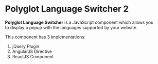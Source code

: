 # Polyglot Language Switcher 2

**Polyglot Language Switcher** is a JavaScript component which allows you to display  a popup with the languages supported by your website. 

This component has 3 implementations:

1. jQuery Plugin
2. AngularJS Directive
3. ReactJS Component

